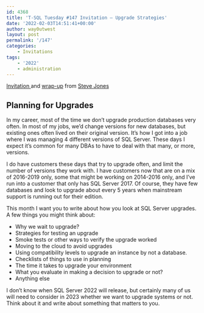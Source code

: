 ```yaml
---
id: 4368
title: 'T-SQL Tuesday #147 Invitation – Upgrade Strategies'
date: '2022-02-03T14:51:41+00:00'
author: way0utwest
layout: post
permalink: '/147'
categories:
    - Invitations
tags:
    - '2022'
    - administration
---
```


[Invitation ](https://voiceofthedba.com/2022/02/01/t-sql-tuesday-147-invitation-upgrade-strategies/) and [wrap-up](https://voiceofthedba.com/2022/02/24/t-sql-tuesday-147-wrap-up/) from [Steve Jones](https://voiceofthedba.com/)

## Planning for Upgrades

In my career, most of the time we don’t upgrade production databases very often. In most of my jobs, we’d change versions for new databases, but existing ones often lived on their original version. It’s how I got into a job where I was managing 4 different versions of SQL Server. These days I expect it’s common for many DBAs to have to deal with that many, or more, versions.

I do have customers these days that try to upgrade often, and limit the number of versions they work with. I have customers now that are on a mix of 2016-2019 only, some that might be working on 2014-2016 only, and I’ve run into a customer that only has SQL Server 2017. Of course, they have few databases and look to upgrade about every 5 years when mainstream support is running out for their edition.

This month I want you to write about how you look at SQL Server upgrades. A few things you might think about:

- Why we wait to upgrade?
- Strategies for testing an upgrade
- Smoke tests or other ways to verify the upgrade worked
- Moving to the cloud to avoid upgrades
- Using compatibility levels to upgrade an instance by not a database.
- Checklists of things to use in planning
- The time it takes to upgrade your environment
- What you evaluate in making a decision to upgrade or not?
- Anything else

I don’t know when SQL Server 2022 will release, but certainly many of us will need to consider in 2023 whether we want to upgrade systems or not. Think about it and write about something that matters to you.